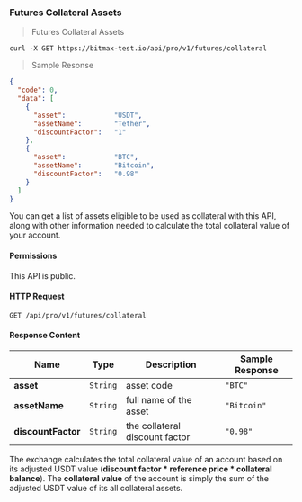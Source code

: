 ### Futures Collateral Assets 

> Futures Collateral Assets 

```shell
curl -X GET https://bitmax-test.io/api/pro/v1/futures/collateral
```

> Sample Resonse

```json
{
  "code": 0,
  "data": [
    {
      "asset":            "USDT",
      "assetName":        "Tether",
      "discountFactor":   "1"
    },
    {
      "asset":            "BTC",
      "assetName":        "Bitcoin",
      "discountFactor":   "0.98"
    }
  ]
}
```

You can get a list of assets eligible to be used as collateral with this API, along with other information needed to calculate 
the total collateral value of your account. 


#### Permissions 

This API is public. 

#### HTTP Request

`GET /api/pro/v1/futures/collateral`

#### Response Content

 Name                | Type     | Description                          | Sample Response
-------------------- | -------- | ------------------------------------ | -------------------------
**asset**            | `String` | asset code                           | `"BTC"`
**assetName**        | `String` | full name of the asset               | `"Bitcoin"`
**discountFactor**   | `String` | the collateral discount factor       | `"0.98"`

The exchange calculates the total collateral value of an account based on its adjusted USDT value 
(**discount factor * reference price * collateral balance**). The **collateral value** of the account is simply the sum of 
the adjusted USDT value of its all collateral assets. 

